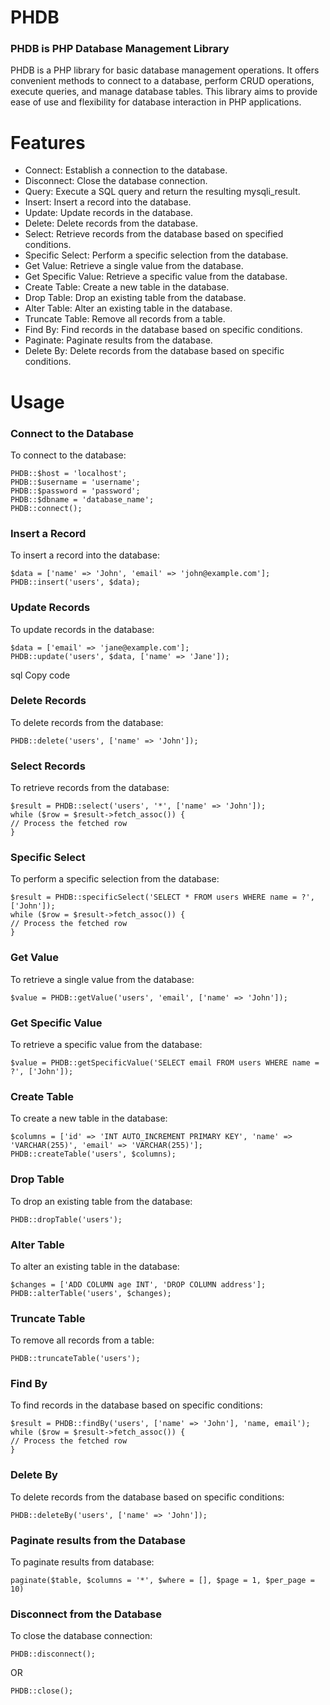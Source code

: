 # PHDB
### PHDB is PHP Database Management Library
PHDB is a PHP library for basic database management operations. It offers convenient methods to connect to a database, perform CRUD operations, execute queries, and manage database tables. This library aims to provide ease of use and flexibility for database interaction in PHP applications.

# Features
* Connect: Establish a connection to the database.
* Disconnect: Close the database connection.
* Query: Execute a SQL query and return the resulting mysqli_result.
* Insert: Insert a record into the database.
* Update: Update records in the database.
* Delete: Delete records from the database.
* Select: Retrieve records from the database based on specified conditions.
* Specific Select: Perform a specific selection from the database.
* Get Value: Retrieve a single value from the database.
* Get Specific Value: Retrieve a specific value from the database.
* Create Table: Create a new table in the database.
* Drop Table: Drop an existing table from the database.
* Alter Table: Alter an existing table in the database.
* Truncate Table: Remove all records from a table.
* Find By: Find records in the database based on specific conditions.
* Paginate: Paginate results from the database.
* Delete By: Delete records from the database based on specific conditions.

# Usage
### Connect to the Database
To connect to the database:
```
PHDB::$host = 'localhost';
PHDB::$username = 'username';
PHDB::$password = 'password';
PHDB::$dbname = 'database_name';
PHDB::connect();
```

### Insert a Record
To insert a record into the database:
```
$data = ['name' => 'John', 'email' => 'john@example.com'];
PHDB::insert('users', $data);
```

### Update Records
To update records in the database:
```
$data = ['email' => 'jane@example.com'];
PHDB::update('users', $data, ['name' => 'Jane']);
```
sql
Copy code

### Delete Records
To delete records from the database:
```
PHDB::delete('users', ['name' => 'John']);
```

### Select Records
To retrieve records from the database:
```
$result = PHDB::select('users', '*', ['name' => 'John']);
while ($row = $result->fetch_assoc()) {
// Process the fetched row
}
```

### Specific Select
To perform a specific selection from the database:
```
$result = PHDB::specificSelect('SELECT * FROM users WHERE name = ?', ['John']);
while ($row = $result->fetch_assoc()) {
// Process the fetched row
}
```

### Get Value
To retrieve a single value from the database:
```
$value = PHDB::getValue('users', 'email', ['name' => 'John']);
```

### Get Specific Value
To retrieve a specific value from the database:
```
$value = PHDB::getSpecificValue('SELECT email FROM users WHERE name = ?', ['John']);
```

### Create Table
To create a new table in the database:
```
$columns = ['id' => 'INT AUTO_INCREMENT PRIMARY KEY', 'name' => 'VARCHAR(255)', 'email' => 'VARCHAR(255)'];
PHDB::createTable('users', $columns);
```

### Drop Table
To drop an existing table from the database:
```
PHDB::dropTable('users');
```

### Alter Table
To alter an existing table in the database:
```
$changes = ['ADD COLUMN age INT', 'DROP COLUMN address'];
PHDB::alterTable('users', $changes);
```

### Truncate Table
To remove all records from a table:
```
PHDB::truncateTable('users');
```

### Find By
To find records in the database based on specific conditions:
```
$result = PHDB::findBy('users', ['name' => 'John'], 'name, email');
while ($row = $result->fetch_assoc()) {
// Process the fetched row
}
```

### Delete By
To delete records from the database based on specific conditions:
```
PHDB::deleteBy('users', ['name' => 'John']);
```

### Paginate results from the Database
To paginate results from database:
```
paginate($table, $columns = '*', $where = [], $page = 1, $per_page = 10)
```

### Disconnect from the Database
To close the database connection:
```
PHDB::disconnect();
```
OR
```
PHDB::close();
```
